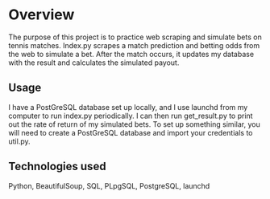 # Overview

The purpose of this project is to practice web scraping and simulate bets on tennis matches. Index.py scrapes a match prediction and betting odds from the web to simulate a bet. After the match occurs, it updates my database with the result and calculates the simulated payout.

## Usage

I have a PostGreSQL database set up locally, and I use launchd from my computer to run index.py periodically. I can then run get_result.py to print out the rate of return of my simulated bets. To set up something similar, you will need to create a PostGreSQL database and import your credentials to util.py.

## Technologies used

Python, BeautifulSoup, SQL, PLpgSQL, PostgreSQL, launchd
